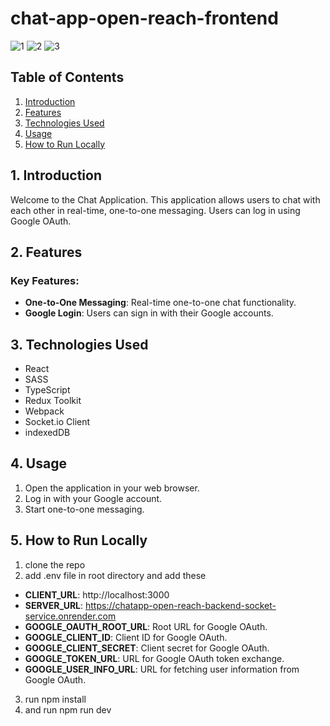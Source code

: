# chat-app-open-reach-frontend

![1](https://github.com/bharathsandepogu01/chat-app-open-reach-frontend/assets/86849197/111f653b-d3da-4bde-905c-2714c22b53d0)
![2](https://github.com/bharathsandepogu01/chat-app-open-reach-frontend/assets/86849197/065a5d23-b4d5-4845-a588-28a878459b8a)
![3](https://github.com/bharathsandepogu01/chat-app-open-reach-frontend/assets/86849197/0c05feb7-8629-4ce3-ac46-ea1b71c2c3ff)

## Table of Contents
1. [Introduction](#introduction)
2. [Features](#features)
3. [Technologies Used](#technologies-used)
4. [Usage](#usage)
5. [How to Run Locally](#run-locally)

## 1. Introduction<a name="introduction"></a>

Welcome to the Chat Application. This application allows users to chat with each other in real-time, one-to-one messaging. Users can log in using Google OAuth.

## 2. Features<a name="features"></a>

### Key Features:

- **One-to-One Messaging**: Real-time one-to-one chat functionality.
- **Google Login**: Users can sign in with their Google accounts.


## 3. Technologies Used<a name="technologies-used"></a>

- React
- SASS
- TypeScript
- Redux Toolkit
- Webpack
- Socket.io Client
- indexedDB

## 4. Usage<a name="usage"></a>

1. Open the application in your web browser.
2. Log in with your Google account.
3. Start one-to-one messaging.

## 5. How to Run Locally

1. clone the repo
2. add .env file in root directory and add these
  - **CLIENT_URL**: http://localhost:3000
  - **SERVER_URL**: https://chatapp-open-reach-backend-socket-service.onrender.com
  - **GOOGLE_OAUTH_ROOT_URL**: Root URL for Google OAuth.
  - **GOOGLE_CLIENT_ID**: Client ID for Google OAuth.
  - **GOOGLE_CLIENT_SECRET**: Client secret for Google OAuth.
  - **GOOGLE_TOKEN_URL**: URL for Google OAuth token exchange.
  - **GOOGLE_USER_INFO_URL**: URL for fetching user information from Google OAuth.
3. run npm install
4. and run npm run dev
